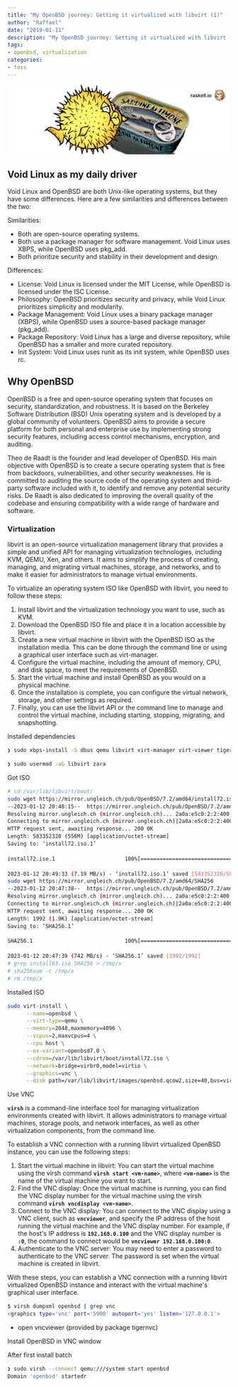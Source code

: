 ```yaml
---
title: "My OpenBSD journey: Getting it virtualized with libvirt (1)"
author: "Raffael"
date: "2019-01-11"
description: "My OpenBSD journey: Getting it virtualized with libvirt (1)"
tags:
- openbsd, virtualization
categories:
- foss
---
```


![openbsd-libvirt.png](openbsd-libvirt.png)

## Void Linux as my daily driver

Void Linux and OpenBSD are both Unix-like operating systems, but they have some differences. Here are a few similarities and differences between the two:

Similarities:

- Both are open-source operating systems.
- Both use a package manager for software management. Void Linux uses XBPS, while OpenBSD uses pkg_add.
- Both prioritize security and stability in their development and design.

Differences:

- License: Void Linux is licensed under the MIT License, while OpenBSD is licensed under the ISC License.
- Philosophy: OpenBSD prioritizes security and privacy, while Void Linux prioritizes simplicity and modularity.
- Package Management: Void Linux uses a binary package manager (XBPS), while OpenBSD uses a source-based package manager (pkg_add).
- Package Repository: Void Linux has a large and diverse repository, while OpenBSD has a smaller and more curated repository.
- Init System: Void Linux uses runit as its init system, while OpenBSD uses rc.

## Why OpenBSD

OpenBSD is a free and open-source operating system that focuses on security, standardization, and robustness. It is based on the Berkeley Software Distribution (BSD) Unix operating system and is developed by a global community of volunteers. OpenBSD aims to provide a secure platform for both personal and enterprise use by implementing strong security features, including access control mechanisms, encryption, and auditing.

Theo de Raadt is the founder and lead developer of OpenBSD. His main objective with OpenBSD is to create a secure operating system that is free from backdoors, vulnerabilities, and other security weaknesses. He is committed to auditing the source code of the operating system and third-party software included with it, to identify and remove any potential security risks. De Raadt is also dedicated to improving the overall quality of the codebase and ensuring compatibility with a wide range of hardware and software.

### Virtualization

libvirt is an open-source virtualization management library that provides a simple and unified API for managing virtualization technologies, including KVM, QEMU, Xen, and others. It aims to simplify the process of creating, managing, and migrating virtual machines, storage, and networks, and to make it easier for administrators to manage virtual environments.

To virtualize an operating system ISO like OpenBSD with libvirt, you need to follow these steps:

1. Install libvirt and the virtualization technology you want to use, such as KVM.
2. Download the OpenBSD ISO file and place it in a location accessible by libvirt.
3. Create a new virtual machine in libvirt with the OpenBSD ISO as the installation media. This can be done through the command line or using a graphical user interface such as virt-manager.
4. Configure the virtual machine, including the amount of memory, CPU, and disk space, to meet the requirements of OpenBSD.
5. Start the virtual machine and install OpenBSD as you would on a physical machine.
6. Once the installation is complete, you can configure the virtual network, storage, and other settings as required.
7. Finally, you can use the libvirt API or the command line to manage and control the virtual machine, including starting, stopping, migrating, and snapshotting.

Installed dependencies

```bash
❯ sudo xbps-install -S dbus qemu libvirt virt-manager virt-viewer tigervnc
```

```bash
❯ sudo usermod -aG libvirt zara
```

Got ISO

```bash
# cd /var/lib/libvirt/boot/
sudo wget https://mirror.ungleich.ch/pub/OpenBSD/7.2/amd64/install72.iso
--2023-01-12 20:48:15--  https://mirror.ungleich.ch/pub/OpenBSD/7.2/amd64/install72.iso
Resolving mirror.ungleich.ch (mirror.ungleich.ch)... 2a0a:e5c0:2:2:400:c8ff:fe68:bef3, 185.203.114.135
Connecting to mirror.ungleich.ch (mirror.ungleich.ch)|2a0a:e5c0:2:2:400:c8ff:fe68:bef3|:443... connected.
HTTP request sent, awaiting response... 200 OK
Length: 583352320 (556M) [application/octet-stream]
Saving to: ‘install72.iso.1’

install72.iso.1                      100%[====================================================================>] 556.33M  7.11MB/s    in 77s     

2023-01-12 20:49:33 (7.19 MB/s) - ‘install72.iso.1’ saved [583352320/583352320]
sudo wget https://mirror.ungleich.ch/pub/OpenBSD/7.2/amd64/SHA256
--2023-01-12 20:47:38--  https://mirror.ungleich.ch/pub/OpenBSD/7.2/amd64/SHA256
Resolving mirror.ungleich.ch (mirror.ungleich.ch)... 2a0a:e5c0:2:2:400:c8ff:fe68:bef3, 185.203.114.135
Connecting to mirror.ungleich.ch (mirror.ungleich.ch)|2a0a:e5c0:2:2:400:c8ff:fe68:bef3|:443... connected.
HTTP request sent, awaiting response... 200 OK
Length: 1992 (1.9K) [application/octet-stream]
Saving to: ‘SHA256.1’

SHA256.1                             100%[====================================================================>]   1.95K  --.-KB/s    in 0s      

2023-01-12 20:47:39 (742 MB/s) - ‘SHA256.1’ saved [1992/1992]
# grep install63.iso SHA256 > /tmp/x
# sha256sum -c /tmp/x
# rm /tmp/x
```

Installed ISO

```bash
sudo virt-install \
      --name=openbsd \
      --virt-type=qemu \
      --memory=2048,maxmemory=4096 \
      --vcpus=2,maxvcpus=4 \
      --cpu host \
      --os-variant=openbsd7.0 \
      --cdrom=/var/lib/libvirt/boot/install72.iso \
      --network=bridge=virbr0,model=virtio \
      --graphics=vnc \
      --disk path=/var/lib/libvirt/images/openbsd.qcow2,size=40,bus=virtio,format=qcow2
```

Use VNC

**`virsh`** is a command-line interface tool for managing virtualization environments created with libvirt. It allows administrators to manage virtual machines, storage pools, and network interfaces, as well as other virtualization components, from the command line.

To establish a VNC connection with a running libvirt virtualized OpenBSD instance, you can use the following steps:

1. Start the virtual machine in libvirt: You can start the virtual machine using the virsh command **`virsh start <vm-name>`**, where **`<vm-name>`** is the name of the virtual machine you want to start.
2. Find the VNC display: Once the virtual machine is running, you can find the VNC display number for the virtual machine using the virsh command **`virsh vncdisplay <vm-name>`**.
3. Connect to the VNC display: You can connect to the VNC display using a VNC client, such as **`vncviewer`**, and specify the IP address of the host running the virtual machine and the VNC display number. For example, if the host's IP address is **`192.168.0.100`** and the VNC display number is **`:0`**, the command to connect would be **`vncviewer 192.168.0.100:0`**.
4. Authenticate to the VNC server: You may need to enter a password to authenticate to the VNC server. The password is set when the virtual machine is created in libvirt.

With these steps, you can establish a VNC connection with a running libvirt virtualized OpenBSD instance and interact with the virtual machine's graphical user interface.

```bash
$ virsh dumpxml openbsd | grep vnc
<graphics type='vnc' port='5900' autoport='yes' listen='127.0.0.1'>
```

- open vncviewer (provided by package tigernvc)

Install OpenBSD in VNC window

After first install batch

```bash
❯ sudo virsh --connect qemu:///system start openbsd
Domain 'openbsd' startedr
```
